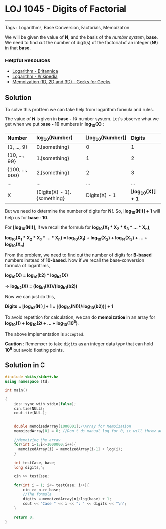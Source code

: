 # LOJ 1045 - Digits of Factorial
---
Tags : Logarithms, Base Conversion, Factorials, Memoization

We will be given the value of __N__, and the basis of the _number system_, __base__. We need to find out the number of digit(s) of the factorial of an integer  (__N!__) in that __base__.

### Helpful Resources
* [Logarithm - Britannica](https://www.britannica.com/science/logarithm#ref233783 "britannica")
* [Logarithm - Wikipedia](https://en.wikipedia.org/wiki/Logarithm "WikiPedia")
* [Memoization (1D, 2D and 3D) - Geeks for Geeks](https://www.geeksforgeeks.org/memoization-1d-2d-and-3d/ "Geeks for Geeks")

## Solution

To solve this problem we can take help from logarithm formula and rules.

The value of __N__ is given in __base - 10__ number system.
Let's observe what we get when we put __base - 10__ numbers in __log<sub>10</sub>(X)__ :


|Number|log<sub>10</sub>(Number)|⌊log<sub>10</sub>(Number)⌋|Digits|
|:--|:--|:--|:--|
|{1, ..., 9}|0.{something}|0|1|
|{10, ..., 99}|1.{something}|1|2|
|{100, ..., 999}|2.{something}|2|3|
|...|...|...|...|
|X|(Digits(X) - 1).{something}|Digits(X) - 1|__⌊log<sub>10</sub>(X)⌋ + 1__|

But we need to determine the number of digits for __N!__. So, __⌊log<sub>10</sub>(N!)⌋ + 1__ will help us for __base - 10__.

For __⌊log<sub>10</sub>(N!)⌋__, if we recall the formula for __log<sub>10</sub>(X<sub>1</sub> * X<sub>2</sub> * X<sub>3</sub> * ... * X<sub>n</sub>)__,


__log<sub>10</sub>(X<sub>1</sub> * X<sub>2</sub> * X<sub>3</sub> * ... * X<sub>n</sub>) = log<sub>10</sub>(X<sub>1</sub>) + log<sub>10</sub>(X<sub>2</sub>) + log<sub>10</sub>(X<sub>3</sub>) + ... + log<sub>10</sub>(X<sub>n</sub>)__

From the problem, we need to find out the number of digits for __B-based__ numbers instead of __10-based__. Now if we recall the base-conversion formula of logarithms,

__log<sub>b1</sub>(X) = log<sub>b1</sub>(b2) * log<sub>b2</sub>(X)__

=> __log<sub>b2</sub>(X) = (log<sub>b1</sub>(X))/(log<sub>b1</sub>(b2))__

Now we can just do this,

__Digits = ⌊log<sub>b2</sub>(N!)⌋ + 1 = ⌊(log<sub>10</sub>(N!))/(log<sub>10</sub>(b2))⌋ + 1__

To avoid repetition for calculation, we can do __memoization__ in an array for __log<sub>10</sub>(1) + log<sub>10</sub>(2) + ... + log<sub>10</sub>(10<sup>6</sup>)__.

The above implementation is `accepted`.

__Caution__ : Remember to take `digits` as an integer data type that can hold __10<sup>6</sup>__ but avoid floating points.

## Solution in C
```cpp
#include <bits/stdc++.h>
using namespace std;

int main()

{
    ios::sync_with_stdio(false);
    cin.tie(NULL);
    cout.tie(NULL);


    double memoizedArray[1000001];//Array for Memoization
    memoizedArray[0] = 0; //Don't do manual log for 0, it will throw an error

    //Memoizing the array
    for(int i=1;i<=1000000;i++){
      memoizedArray[i] = memoizedArray[i-1] + log(i);
    }

    int testCase, base;
    long digits,n;

    cin >> testCase;

    for(int i = 1; i<= testCase; i++){
        cin >> n >> base;
        //The formula
        digits = memoizedArray[n]/log(base) + 1;
        cout << "Case " << i << ": " << digits << "\n";
    }

    return 0;
}
```
